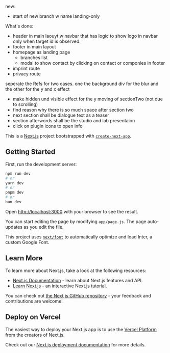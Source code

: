 new:

- start of new branch w name landing-only

What's done:

- header in main laouyt w navbar that has logic to show logo in navbar only when target id is observed.
- footer in main layout
- homepage as landing page
  - branches list
  - modal to show contact by clicking on contact or componies in footer
- imprint route
- privacy route

seperate the Refs for two cases. one the background div for the blur and the other for the y and x effect

- make hidden und visible effect for the y moving of sectionTwo (not due to scrolling)
- find reason why there is so much space after section two
- next section shall be dialogue text as a teaser
- section afterwords shall be the studio and lab presentaion
- click on plugin icons to open info

This is a [Next.js](https://nextjs.org/) project bootstrapped with [`create-next-app`](https://github.com/vercel/next.js/tree/canary/packages/create-next-app).

## Getting Started

First, run the development server:

```bash
npm run dev
# or
yarn dev
# or
pnpm dev
# or
bun dev
```

Open [http://localhost:3000](http://localhost:3000) with your browser to see the result.

You can start editing the page by modifying `app/page.js`. The page auto-updates as you edit the file.

This project uses [`next/font`](https://nextjs.org/docs/basic-features/font-optimization) to automatically optimize and load Inter, a custom Google Font.

## Learn More

To learn more about Next.js, take a look at the following resources:

- [Next.js Documentation](https://nextjs.org/docs) - learn about Next.js features and API.
- [Learn Next.js](https://nextjs.org/learn) - an interactive Next.js tutorial.

You can check out [the Next.js GitHub repository](https://github.com/vercel/next.js/) - your feedback and contributions are welcome!

## Deploy on Vercel

The easiest way to deploy your Next.js app is to use the [Vercel Platform](https://vercel.com/new?utm_medium=default-template&filter=next.js&utm_source=create-next-app&utm_campaign=create-next-app-readme) from the creators of Next.js.

Check out our [Next.js deployment documentation](https://nextjs.org/docs/deployment) for more details.

